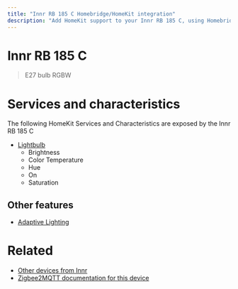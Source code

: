 ```yaml
---
title: "Innr RB 185 C Homebridge/HomeKit integration"
description: "Add HomeKit support to your Innr RB 185 C, using Homebridge, Zigbee2MQTT and homebridge-z2m."
---
```

<!---
This file has been GENERATED using src/docgen/docgen.ts
DO NOT EDIT THIS FILE MANUALLY!
-->
# Innr RB 185 C
> E27 bulb RGBW


# Services and characteristics
The following HomeKit Services and Characteristics are exposed by
the Innr RB 185 C

* [Lightbulb](../../light.md)
  * Brightness
  * Color Temperature
  * Hue
  * On
  * Saturation

## Other features
* [Adaptive Lighting](../../light.md)

# Related
* [Other devices from Innr](../index.md#innr)
* [Zigbee2MQTT documentation for this device](https://www.zigbee2mqtt.io/devices/RB_185_C.html)